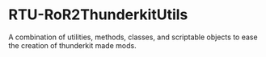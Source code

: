 # RTU-RoR2ThunderkitUtils
A combination of utilities, methods, classes, and scriptable objects to ease the creation of thunderkit made mods.
